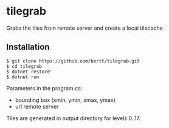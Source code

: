# tilegrab

Grabs the tiles from remote server and create a local tilecache

## Installation

```
$ git clone https://github.com/bertt/tilegrab.git
$ cd tilegrab
$ dotnet restore
$ dotnet run
````

Parameters in the program.cs:

- bounding box (xmin, ymin, xmax, ymax)
- url remote server

Tiles are generated in output directory for levels 0..17.
